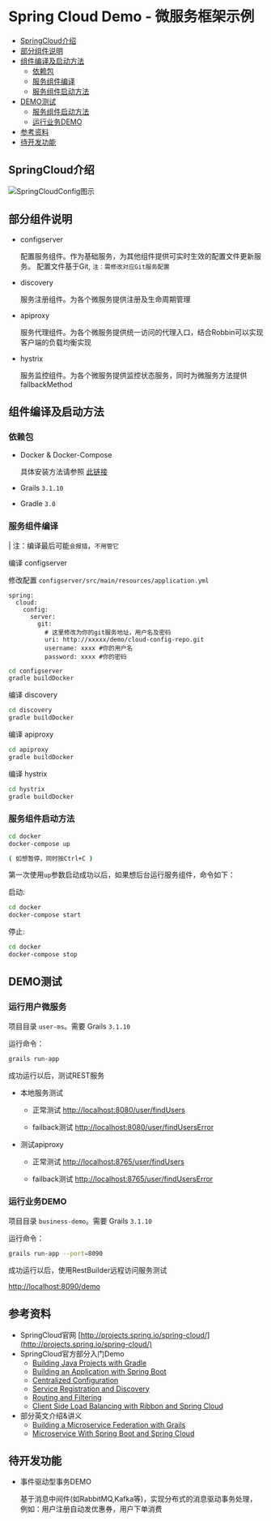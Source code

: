 # Spring Cloud Demo - 微服务框架示例

* [SpringCloud介绍](#springcloud介绍)
* [部分组件说明](#部分组件说明)
* [组件编译及启动方法](#组件编译及启动方法)
	* [依赖包](#依赖包)
	* [服务组件编译](#服务组件编译)
	* [服务组件启动方法](#服务组件启动方法)
* [DEMO测试](#demo测试)
	* [服务组件启动方法](#服务组件启动方法)
	* [运行业务DEMO](#运行业务demo)
* [参考资料](#参考资料)
* [待开发功能](#待开发功能)

## SpringCloud介绍

![SpringCloudConfig图示](https://programmaticponderings.files.wordpress.com/2016/01/spring_cloud_config_2.png?w=1252)

## 部分组件说明

- configserver

	配置服务组件。作为基础服务，为其他组件提供可实时生效的配置文件更新服务。
	配置文件基于Git, `注：需修改对应Git服务配置`

- discovery

	服务注册组件。为各个微服务提供注册及生命周期管理

- apiproxy

	服务代理组件。为各个微服务提供统一访问的代理入口，结合Robbin可以实现客户端的负载均衡实现

- hystrix

	服务监控组件。为各个微服务提供监控状态服务，同时为微服务方法提供fallbackMethod


## 组件编译及启动方法

### 依赖包

- Docker & Docker-Compose

	具体安装方法请参照 [此链接](https://docs.docker.com/)

- Grails `3.1.10`

- Gradle `3.0`

### 服务组件编译

| 注：编译最后可能`会报错`，`不用管它`

编译 configserver

修改配置 `configserver/src/main/resources/application.yml`
```
spring:
  cloud:
    config:
      server:
        git:
          # 这里修改为你的git服务地址，用户名及密码
          uri: http://xxxxx/demo/cloud-config-repo.git
          username: xxxx #你的用户名
          password: xxxx #你的密码
```

```bash
cd configserver
gradle buildDocker
```

编译 discovery

```bash
cd discovery
gradle buildDocker
```

编译 apiproxy

```bash
cd apiproxy
gradle buildDocker
```

编译 hystrix

```bash
cd hystrix
gradle buildDocker
```

### 服务组件启动方法

```bash
cd docker
docker-compose up

( 如想暂停，同时按Ctrl+C )
```

第一次使用`up`参数启动成功以后，如果想后台运行服务组件，命令如下：

启动:

```bash
cd docker
docker-compose start
```

停止:

```bash
cd docker
docker-compose stop
```

## DEMO测试

### 运行用户微服务 

项目目录 `user-ms`。需要 Grails `3.1.10`

运行命令：
```bash
grails run-app
```

成功运行以后，测试REST服务

- 本地服务测试

	- 正常测试 [http://localhost:8080/user/findUsers](http://localhost:8080/user/findUsers)

	- failback测试 [http://localhost:8080/user/findUsersError](http://localhost:8080/user/findUsersError)

- 测试apiproxy

	- 正常测试 [http://localhost:8765/user/findUsers](http://localhost:8080/user/findUsers)

	- failback测试 [http://localhost:8765/user/findUsersError](http://localhost:8080/user/findUsersError)


### 运行业务DEMO

项目目录 `business-demo`。需要 Grails `3.1.10`

运行命令：
```bash
grails run-app --port=8090
```

成功运行以后，使用RestBuilder远程访问服务测试

[http://localhost:8090/demo](http://localhost:8090/demo)

## 参考资料

- SpringCloud官网 [http://projects.spring.io/spring-cloud/](http://projects.spring.io/spring-cloud/)
- SpringCloud官方部分入门Demo
	- [Building Java Projects with Gradle](https://spring.io/guides/gs/gradle/)
	- [Building an Application with Spring Boot](https://spring.io/guides/gs/spring-boot/)
	- [Centralized Configuration](https://spring.io/guides/gs/centralized-configuration/)
	- [Service Registration and Discovery](https://spring.io/guides/gs/service-registration-and-discovery/)
	- [Routing and Filtering](https://spring.io/guides/gs/routing-and-filtering/)
	- [Client Side Load Balancing with Ribbon and Spring Cloud](https://spring.io/guides/gs/client-side-load-balancing/)
- 部分英文介绍&讲义
	- [Building a Microservice Federation with Grails](http://www.slideshare.net/SpringCentral/building-a-microservice-federation-with-grails)
	- [Microservice With Spring Boot and Spring Cloud](http://www.slideshare.net/ewolff/microservice-with-spring-boot-and-spring-cloud?qid=e812e95d-bd91-48b6-9648-0997feef2e53)


## 待开发功能

- 事件驱动型事务DEMO 

	基于消息中间件(如RabbitMQ,Kafka等)，实现分布式的消息驱动事务处理，例如：用户注册自动发优惠券，用户下单消费



